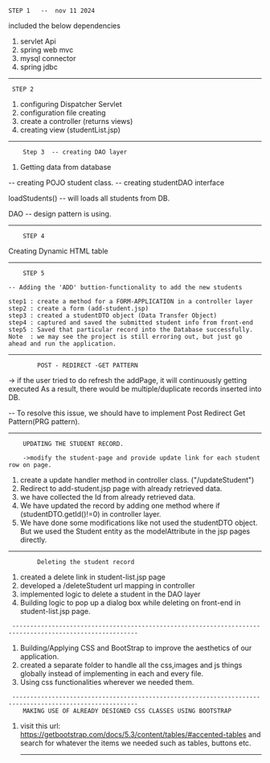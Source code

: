 
	STEP 1   --  nov 11 2024
 
 included the below dependencies
 
 1. servlet Api
 2. spring web mvc
 3. mysql connector
 4. spring jdbc
 
 -----------------------------------------------------------------------------
 
 	 STEP 2
 	 
1. configuring Dispatcher Servlet
2. configuration file creating
3. create a controller (returns views)
4. creating view (studentList.jsp)

 -----------------------------------------------------------------------------

 
 		Step 3  -- creating DAO layer
 		
 1. Getting data from database
 
 -- creating POJO student class.
 -- creating studentDAO interface
 
 loadStudents() -- will loads all students from DB.
 
 DAO -- design pattern is using.
 
  -----------------------------------------------------------------------------
  		STEP 4 
  		
  Creating Dynamic HTML table
  
  -----------------------------------------------------------------------------
  
  		STEP 5
  		
  	-- Adding the 'ADD' buttion-functionality to add the new students
  	
  	step1 : create a method for a FORM-APPLICATION in a controller layer
  	step2 : create a form (add-student.jsp)
  	step3 : created a studentDTO object (Data Transfer Object)
  	step4 : captured and saved the submitted student info from front-end
  	step5 : Saved that particular record into the Database successfully.
  	Note  : we may see the project is still erroring out, but just go ahead and run the application.
  	
 -----------------------------------------------------------------------------
 
 
 			POST - REDIRECT -GET PATTERN
 			
 -> if the user tried to do refresh the addPage, it will continuously getting executed
 As a result, there would be multiple/duplicate records inserted into DB.
 
 -- To resolve this issue, we should have to implement Post Redirect Get Pattern(PRG pattern).
 
  -----------------------------------------------------------------------------
 
 		UPDATING THE STUDENT RECORD.
 		
 		->modify the student-page and provide update link for each student row on page.
  1. create a update handler method in controller class. ("/updateStudent")
  2. Redirect to add-student.jsp page with already retrieved data.
  3. we have collected the Id from already retrieved data.
  4. We have updated the record by adding one method where if (studentDTO.getId()!=0) in controller layer.
  5. We have done some modifications like not used the studentDTO object. But we used the Student entity 
  as the modelAttribute in the jsp pages directly.
  
  ---------------------------------------------------------------------------------------------------------
  
   			Deleting the student record
   			
   1. created a delete link in student-list.jsp page
   2. developed a /deleteStudent url mapping in controller
   3. implemented logic to delete a student in the DAO layer
   4. Building logic to pop up a dialog box while deleting on front-end in student-list.jsp page.
   
     ---------------------------------------------------------------------------------------------------------
   1. Building/Applying CSS and BootStrap to improve the aesthetics of our application.
   2. created a separate folder to handle all the css,images and js things globally instead of 
   implementing in each and every file.
   3. Using css functionalities wherever we needed them.
   
     ---------------------------------------------------------------------------------------------------------
  		MAKING USE OF ALREADY DESIGNED CSS CLASSES USING BOOTSTRAP 
  
  1. visit this url:  https://getbootstrap.com/docs/5.3/content/tables/#accented-tables
  and search for whatever the items we needed such as tables, buttons etc.
  
       ---------------------------------------------------------------------------------------------------------
  
  
  	
  
 		

